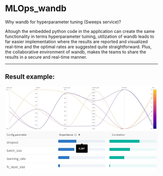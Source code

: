 # MLOps_wandb

Why wandb for hyperparameter tuning (Sweeps service)?

Altough the embedded python code in the application can create the same functionality in terms hyperparameter tuining, utilization of wandb leads to far easier implementation where the results are reported and visualized real-time and the optimal rates are suggested quite straightforward. Plus, the collaborative environment of wandb, makes the teams to share the results in a secure and real-time manner.

<hr>
<h2>Result example:</h2> 

<img src="asset/result1.jpg" alt="result1">

<img src="asset/result2.jpg" alt="result2">
